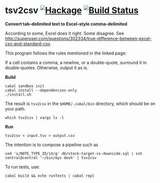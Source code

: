 # tsv2csv [![Hackage](https://img.shields.io/hackage/v/tsv2csv.svg)](https://hackage.haskell.org/package/tsv2csv) [![Build Status](https://travis-ci.org/mackeyrms/tsv2csv.svg)](https://travis-ci.org/mackeyrms/tsv2csv)

**Convert tab-delimited text to Excel-style comma-delimited**

According to some, Excel does it right. Some disagree. See
http://superuser.com/questions/302334/true-difference-between-excel-csv-and-standard-csv.

This program follows the rules mentioned in the linked page:

If a cell contains a comma, a newline, or a double-quote, surround it in double-quotes.
Otherwise, output it as is.

**Build**

```
cabal sandbox init
cabal install --dependencies-only
./install.sh
```

The result is `tsv2csv` in the `$HOME/.cabal/bin` directory,
which should be on your path.

```
which tsv2csv | xargs ls -l
```

**Run**

```
tsv2csv < input.tsv > output.csv
```

The intention is to compose a pipeline such as

```
sed 's/NOTE_TYPE_ID/14/g' db/stock-target-vs-downside.sql | ssh central@central '~/bin/mys devh' | tsv2csv
```

To run tests, use:

```
cabal build && echo runTests | cabal repl
```

